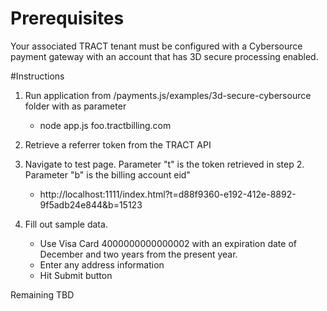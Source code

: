 # Prerequisites 

Your associated TRACT tenant must be configured with a Cybersource payment gateway with an account
that has 3D secure processing enabled.

#Instructions

1. Run application from /payments.js/examples/3d-secure-cybersource folder with <your-tract-domain> as parameter
    * node app.js foo.tractbilling.com
    
2. Retrieve a referrer token from the TRACT API        

3. Navigate to test page. Parameter "t" is the token retrieved in step 2. Parameter "b" is the billing account eid"
    * http://localhost:1111/index.html?t=d88f9360-e192-412e-8892-9f5adb24e844&b=15123

4. Fill out sample data.  
    * Use Visa Card 4000000000000002 with an expiration date of December and two years from the present year.
    * Enter any address information
    * Hit Submit button

Remaining TBD 
